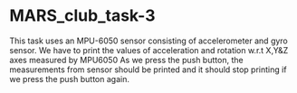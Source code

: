 # MARS_club_task-3

This task uses an MPU-6050 sensor consisting of accelerometer and gyro sensor.
We have to print the values of acceleration and rotation w.r.t X,Y&Z axes measured by MPU6050
As we press the push button, the measurements from sensor should be printed and it should stop printing if we press the push button again.


